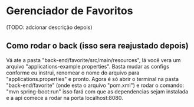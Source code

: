 
# Gerenciador de Favoritos

(TODO: adcionar descrição depois)
## Como rodar o back (isso sera reajustado depois)
Vá ate a pasta "back-end/favorite/src/main/resources", lá você vera um arquivo "applications-example.properties". Basta mudar as configs conforme eu instrui, renomear o nome do arquivo para "applications.properties" e pronto. Agora é só abrir o terminal na pasta "back-end/favorite" (onde esta o arquivo "pom.xml") e rodar o comando: "mvn spring-boot:run" isso fará com que as dependencias sejam instalada e a api comece a rodar na porta localhost:8080.
